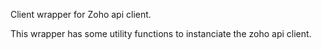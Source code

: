 Client wrapper for Zoho api client.

This wrapper has some utility functions to instanciate the zoho api client.
